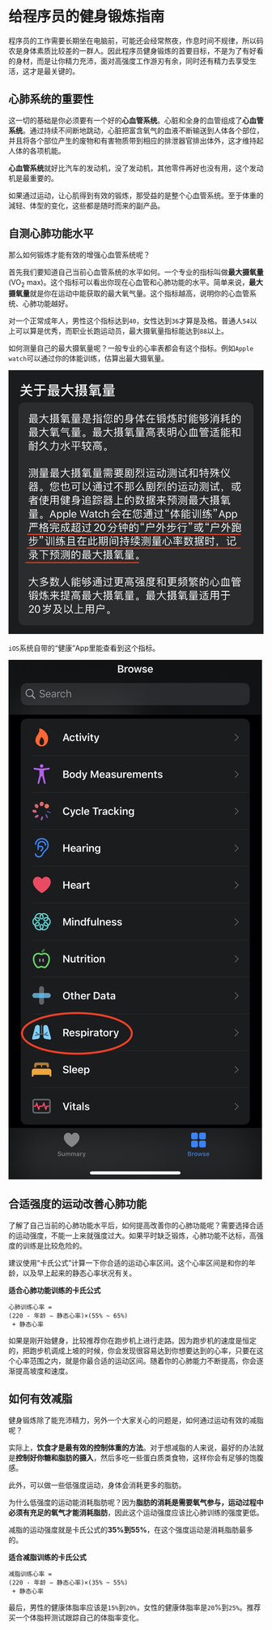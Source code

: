 # 给程序员的健身锻炼指南

程序员的工作需要长期坐在电脑前，可能还会经常熬夜，作息时间不规律，所以码农是身体素质比较差的一群人。因此程序员健身锻炼的首要目标，不是为了有好看的身材，而是让你精力充沛，面对高强度工作游刃有余，同时还有精力去享受生活，这才是最关键的。

## 心肺系统的重要性

这一切的基础是你必须要有一个好的**心血管系统**。心脏和全身的血管组成了**心血管系统**。通过持续不间断地跳动，心脏把富含氧气的血液不断输送到人体各个部位，并且将各个部位产生的废物和有害物质带到相应的排泄器官排出体外，这才维持起人体的各项机能。

**心血管系统**就好比汽车的发动机，没了发动机，其他零件再好也没有用，这个发动机是最重要的。

如果通过运动，让心肌得到有效的锻炼，那受益的是整个心血管系统。至于体重的減轻、体型的变化，这些都是随时而来的副产品。

## 自测心肺功能水平

那么如何锻炼才能有效的增强心血管系统呢？

首先我们要知道自己当前心血管系统的水平如何。一个专业的指标叫做**最大摄氧量**(VO<sub>2</sub> max)。这个指标可以看出你现在心血管和心肺功能的水平。简单来说，**最大摄氧量**就是你在运动中能获取的最大氧气量。这个指标越高，说明你的心血管系统、心肺功能越好。

对一个正常成年人，男性这个指标达到`40`，女性达到`36`才算是及格。普通人`54`以上可以算是优秀，而职业长跑运动员，最大摄氧量指标能达到`88`以上。

如何测量自己的最大摄氧量呢？一般专业的心率表都会有这个指标。例如`Apple watch`可以通过你的体能训练，估算出最大摄氧量。

![vo2max](./media/workout/vo2max.jpg)

`iOS`系统自带的“健康”App里能查看到这个指标。

![health](./media/workout/health.jpeg)

## 合适强度的运动改善心肺功能

了解了自己当前的心肺功能水平后，如何提高改善你的心肺功能呢？需要选择合适的运动强度，不能一上来就强度过大。如果平时缺乏锻炼，心肺功能不达标，高强度的训练是比较危险的。

建议使用“卡氏公式”计算一下你合适的运动心率区间。这个心率区间是和你的年龄，以及早上起来的静态心率状况有关。

**适合心肺功能训练的卡氏公式**

```
心肺训练心率 = 
(220 - 年龄 − 静态心率)×(55% ~ 65%) 
 + 静态心率
```

如果是刚开始健身，比较推荐你在跑步机上进行走路。因为跑步机的速度是恒定的，把跑步机调成上坡的时候，你会发现很容易达到你想要达到的心率，只要在这个心率范围之内，就是你最合适的运动区间。随着你的心肺能力不断提高，你会逐渐提高坡度和速度。

## 如何有效减脂

健身锻炼除了能充沛精力，另外一个大家关心的问题是，如何通过运动有效的减脂呢？

实际上，**饮食才是最有效的控制体重的方法**。对于想减脂的人来说，最好的办法就是**控制好你糖和脂肪的摄入**，然后多吃一些蛋白质类食物，这样你会有足够的饱腹感。

此外，可以做一些低强度运动，身体会消耗更多的脂肪。

为什么低强度的运动能消耗脂肪呢？因为**脂肪的消耗是需要氧气参与，运动过程中必须有充足的氧气才能消耗脂肪**，因此这个运动强度应该比心肺训练的强度更低。

减脂的运动强度就是卡氏公式的**35%到55%**，在这个强度运动是消耗脂肪最多的。

**适合减脂训练的卡氏公式**

```
减脂训练心率 =
(220 - 年龄 − 静态心率)×(35% ~ 55%)
 + 静态心率
```

最后，男性的健康体脂率应该是`15%`到`20%`，女性的健康体脂率是`20`%到`25%`。推荐买一个体脂秤测试跟踪自己的体脂率变化。